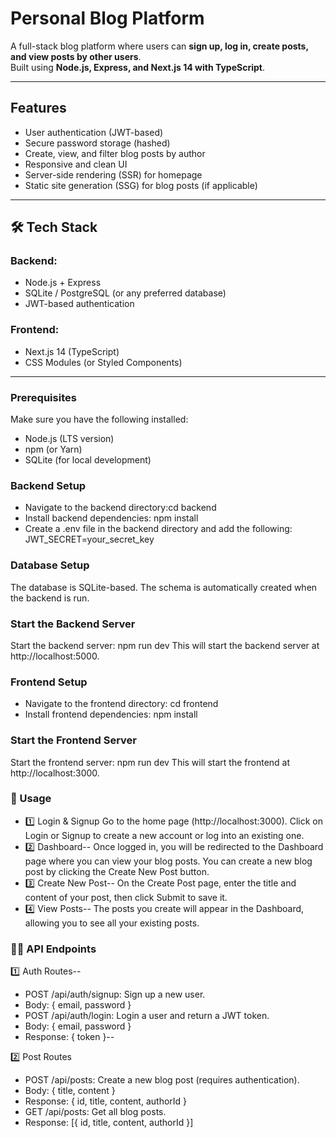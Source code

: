 # Personal Blog Platform  

A full-stack blog platform where users can **sign up, log in, create posts, and view posts by other users**.  
Built using **Node.js, Express, and Next.js 14 with TypeScript**.  

---

##  Features  
- User authentication (JWT-based)  
- Secure password storage (hashed)  
- Create, view, and filter blog posts by author  
- Responsive and clean UI  
- Server-side rendering (SSR) for homepage  
- Static site generation (SSG) for blog posts (if applicable)  

---

## 🛠 Tech Stack  
### **Backend:**  
- Node.js + Express  
- SQLite / PostgreSQL (or any preferred database)  
- JWT-based authentication  

### **Frontend:**  
- Next.js 14 (TypeScript)  
- CSS Modules (or Styled Components)  

---


### Prerequisites

Make sure you have the following installed:
- Node.js (LTS version)
- npm (or Yarn)
- SQLite (for local development)


### Backend Setup
- Navigate to the backend directory:cd backend
- Install backend dependencies: npm install
- Create a .env file in the backend directory and add the following: JWT_SECRET=your_secret_key


### Database Setup
The database is SQLite-based. The schema is automatically created when the backend is run.

### Start the Backend Server
Start the backend server: npm run dev
This will start the backend server at http://localhost:5000.

### Frontend Setup
- Navigate to the frontend directory: cd frontend
- Install frontend dependencies: npm install

### Start the Frontend Server
Start the frontend server: npm run dev
This will start the frontend at http://localhost:3000.

### 📱 Usage
- 1️⃣ Login & Signup
Go to the home page (http://localhost:3000).
Click on Login or Signup to create a new account or log into an existing one.
- 2️⃣ Dashboard--
Once logged in, you will be redirected to the Dashboard page where you can view your blog posts.
You can create a new blog post by clicking the Create New Post button.
- 3️⃣ Create New Post--
On the Create Post page, enter the title and content of your post, then click Submit to save it.
- 4️⃣ View Posts--
The posts you create will appear in the Dashboard, allowing you to see all your existing posts.

### 🧑‍💻 API Endpoints
1️⃣ Auth Routes--
- POST /api/auth/signup: Sign up a new user.
- Body: { email, password }
- POST /api/auth/login: Login a user and return a JWT token.
- Body: { email, password }
- Response: { token }--

2️⃣ Post Routes
- POST /api/posts: Create a new blog post (requires authentication).
- Body: { title, content }
- Response: { id, title, content, authorId }
- GET /api/posts: Get all blog posts.
- Response: [{ id, title, content, authorId }]

